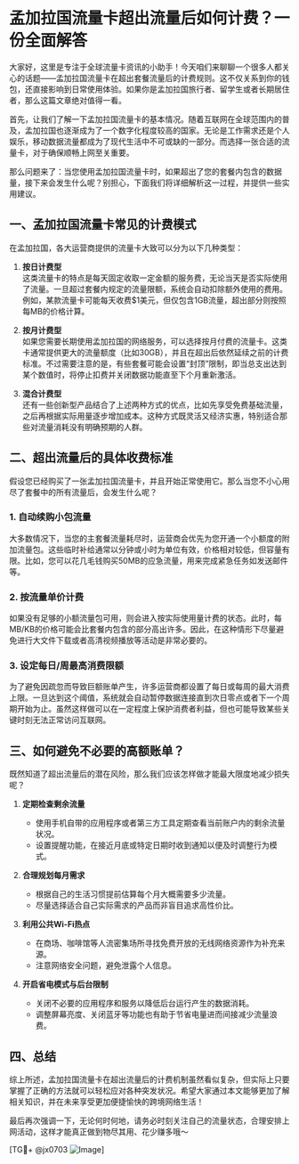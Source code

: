 # 孟加拉国流量卡超出流量后如何计费？一份全面解答

大家好，这里是专注于全球流量卡资讯的小助手！今天咱们来聊聊一个很多人都关心的话题——孟加拉国流量卡在超出套餐流量后的计费规则。这不仅关系到你的钱包，还直接影响到日常使用体验。如果你是孟加拉国旅行者、留学生或者长期居住者，那么这篇文章绝对值得一看。

首先，让我们了解一下孟加拉国流量卡的基本情况。随着互联网在全球范围内的普及，孟加拉国也逐渐成为了一个数字化程度较高的国家。无论是工作需求还是个人娱乐，移动数据流量都成为了现代生活中不可或缺的一部分。而选择一张合适的流量卡，对于确保顺畅上网至关重要。

那么问题来了：当您使用孟加拉国流量卡时，如果超出了您的套餐内包含的数据量，接下来会发生什么呢？别担心，下面我们将详细解析这一过程，并提供一些实用建议。

## 一、孟加拉国流量卡常见的计费模式

在孟加拉国，各大运营商提供的流量卡大致可以分为以下几种类型：

1. **按日计费型**  
   这类流量卡的特点是每天固定收取一定金额的服务费，无论当天是否实际使用了流量。一旦超过套餐内规定的流量限额，系统会自动扣除额外使用的费用。例如，某款流量卡可能每天收费$1美元，但仅包含1GB流量，超出部分则按照每MB的价格计算。

2. **按月计费型**  
   如果您需要长期使用孟加拉国的网络服务，可以选择按月付费的流量卡。这类卡通常提供更大的流量额度（比如30GB），并且在超出后依然延续之前的计费标准。不过需要注意的是，有些套餐可能会设置“封顶”限制，即当总支出达到某个数值时，将停止扣费并关闭数据功能直至下个月重新激活。

3. **混合计费型**  
   还有一些创新型产品结合了上述两种方式的优点，比如先享受免费基础流量，之后再根据实际用量逐步增加成本。这种方式既灵活又经济实惠，特别适合那些对流量消耗没有明确预期的人群。

## 二、超出流量后的具体收费标准

假设您已经购买了一张孟加拉国流量卡，并且开始正常使用它。那么当您不小心用尽了套餐中的所有流量后，会发生什么呢？

### 1. 自动续购小包流量
大多数情况下，当您的主套餐流量耗尽时，运营商会优先为您开通一个小额度的附加流量包。这些临时补给通常以分钟或小时为单位有效，价格相对较低，但容量有限。比如，您可以花几毛钱购买50MB的应急流量，用来完成紧急任务如发送邮件等。

### 2. 按流量单价计费
如果没有足够的小额流量包可用，则会进入按实际使用量计费的状态。此时，每MB/KB的价格可能会比套餐内包含的部分高出许多。因此，在这种情形下尽量避免进行大文件下载或者高清视频播放等活动是非常必要的。

### 3. 设定每日/周最高消费限额
为了避免因疏忽而导致巨额账单产生，许多运营商都设置了每日或每周的最大消费上限。一旦达到这个阈值，系统就会自动暂停数据连接直到次日零点或者下一个周期开始为止。虽然这样做可以在一定程度上保护消费者利益，但也可能导致某些关键时刻无法正常访问互联网。

## 三、如何避免不必要的高额账单？

既然知道了超出流量后的潜在风险，那么我们应该怎样做才能最大限度地减少损失呢？

1. **定期检查剩余流量**
   - 使用手机自带的应用程序或者第三方工具定期查看当前账户内的剩余流量状况。
   - 设置提醒功能，在接近月底或特定日期时收到通知以便及时调整行为模式。

2. **合理规划每月需求**
   - 根据自己的生活习惯提前估算每个月大概需要多少流量。
   - 尽量选择适合自己实际需求的产品而非盲目追求高性价比。

3. **利用公共Wi-Fi热点**
   - 在商场、咖啡馆等人流密集场所寻找免费开放的无线网络资源作为补充来源。
   - 注意网络安全问题，避免泄露个人信息。

4. **开启省电模式与后台限制**
   - 关闭不必要的应用程序和服务以降低后台运行产生的数据消耗。
   - 调整屏幕亮度、关闭蓝牙等功能也有助于节省电量进而间接减少流量浪费。

## 四、总结

综上所述，孟加拉国流量卡在超出流量后的计费机制虽然看似复杂，但实际上只要掌握了正确的方法就可以轻松应对各种突发状况。希望大家通过本文能够更加了解相关知识，并在未来享受更加便捷愉快的跨境网络生活！

最后再次强调一下，无论何时何地，请务必时刻关注自己的流量状态，合理安排上网活动，这样才能真正做到物尽其用、花少赚多哦～

[TG💪+ @jx0703 ![Image](https://github.com/user-attachments/assets/dbca1d08-cadb-493c-b0ec-ad6f7a83f270)]